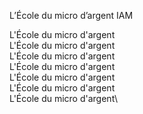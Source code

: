 L’École du micro d’argent
IAM

L'École du micro d'argent\
L'École du micro d'argent\
L'École du micro d'argent\
L'École du micro d'argent\
L'École du micro d'argent\
L'École du micro d'argent\
L'École du micro d'argent\

